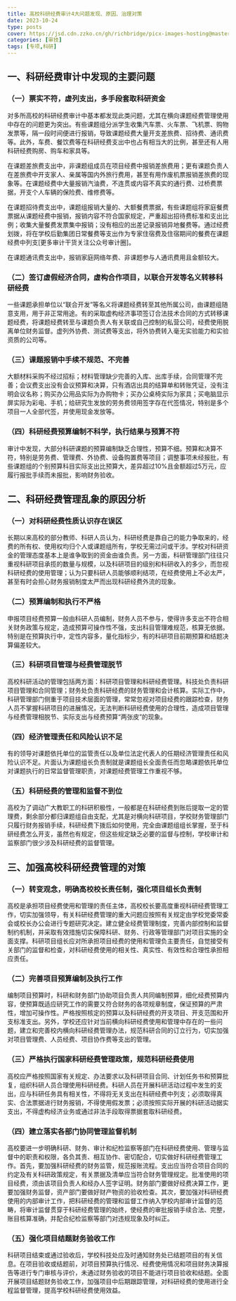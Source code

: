 ```yaml
---
title: 高校科研经费审计4大问题发现、原因、治理对策
date: 2023-10-24
type: posts
cover: https://jsd.cdn.zzko.cn/gh/richbridge/picx-images-hosting@master/thumbnail/CPA-审计.jpg
categories: [审技]
tags: [专项,科研]
---
```


## 一、科研经费审计中发现的主要问题

### （一）票实不符，虚列支出，多手段套取科研资金

对多所高校的科研经费审计中基本都发现此类问题，尤其在横向课题经费管理使用中存在的问题更为突出。有些课题组分派学生收集汽车票、火车票、飞机票、购物发票等，隔一段时间便进行报销，导致课题经费大量开支差旅费、招待费、通讯费等。此外，车费、餐饮费等在科研经费支出中也占有相当大的比例，甚至还有人用科研经费购房、购车和家具等。

在课题差旅费支出中，非课题组成员在项目经费中报销差旅费用；更有课题负责人在差旅费中开支家人、亲属等国内外旅行费用，甚至有用作废机票报销差旅费的现象等。在课题经费中大量报销汽油费，不连贯或内容不真实的通行费、过桥费票据，开支个人车辆的保险费、维修费等。

在课题招待费支出中，课题组报销大量的、大额餐费票据，有些课题组将家庭餐费票据从课题经费中报销，报销内容不符合国家规定，严重超出招待费标准和支出比例；收集大量餐费发票集中报销；没有相应的出差记录报销异地餐费等。通过经费划拨，将在学校后勤集团日常餐费等支出作为专家住宿费及住宿期间的餐费在课题经费中列支[更多审计干货关注公众号审计圈]。

在课题通讯费支出中，报销家庭网络年费、非课题参与人通讯费用且金额较大。

### （二）签订虚假经济合同，虚构合作项目，以联合开发等名义转移科研经费

一些课题承担单位以“联合开发”等名义将课题经费转至其他所属公司，由课题组随意支用，用于非正常用途。有的采取虚构经济事项签订合法技术合同的方式转移课题经费，将课题经费转至与课题负责人有关联或自己控制的私营公司，经费使用脱离单位财务监督。虚列外协费、测试费等支出，将外协费转入毫无实验能力和实验资质的公司等。

### （三）课题报销中手续不规范、不完善

大额材料采购不经过招标；材料管理缺少完善的入库、出库手续，合同管理不完善；会议费支出没有会议预算和决算，只有酒店出具的结算单和转账凭证，没有注明会议名称；购买办公用品实际为办购物卡；买办公桌椅实际为家具；买电脑显示屏实际为彩电、手机；给研究生发放的劳务费领用签字存在代签情况，特别是多个项目一人全部代签，并使用现金发放等。

### （四）科研经费预算编制不科学，执行结果与预算不符

审计中发现，大部分科研课题的预算编制缺乏合理性，预算不细。预算和决算不符，特别是劳务费、管理费、外协费、设备购置费等项目；调整事项未经报批，有些课题组的个别预算科目实际支出比预算大，差异超过10%且金额超过5万元，应履行报批手续而未报批，影响财务验收。

## 二、科研经费管理乱象的原因分析

### （一）对科研经费性质认识存在误区

长期以来高校的部分教师、科研人员认为，科研经费是靠自己的能力争取来的，经费的所有权、使用权均归个人或课题组所有，学校无需过问或干涉。学校对科研资金的管理态度基本上是谁争取到的资金由谁负责。另一方面，科研管理部门往往只重视科研项目承揽的数量与规模，以及科研项目的级别和科研收入的多少，而忽视科研经费的使用管理；认为只要科研人员能够顺利结项，在经费使用上不必太严，甚至有时会担心财务报销制度太严而出现科研经费外流的现象。

### （二）预算编制和执行不严格

申报项目经费预算一般由科研人员编制，财务人员不参与，使得许多支出不符合相关财务政策与规定，造成预算可操作性不强，支出科目管理难规范，核算无依据。特别是在预算执行中，定性内容多，量化指标少，有的科研项目前期预算和结题决算偏差较大。

### （三）科研项目管理与经费管理脱节

高校科研活动的管理包括两方面：科研项目管理和科研经费管理。科技处负责科研项目管理和合同管理；财务处负责科研经费的财务管理和会计核算。实际工作中，科研管理部门侧重于项目技术层面的管理，常常忽视对项目经费的跟踪检查，财务人员不掌握科研项目的进展情况，无法判断科研经费使用的合理性，造成项目管理与经费管理相脱节、实际支出与经费预算“两张皮”的现象。

### （四）经济管理责任和风险认识不足

有的领导对课题依托单位的监管责任以及单位法定代表人的任期经济管理责任和风险认识不足。片面认为课题组长负责制就是课题组长全面责任而忽略课题依托单位对课题执行的日常监督管理职责，对课题经费管理工作重视不够。

### （五）科研经费的管理和监督不到位

高校为了调动广大教职工的科研积极性，一般都是在科研经费到账后提取一定的管理费，剩余部分都归课题组自由支配，尤其是对横向科研项目，学校财务管理部门只履行财务报销手续，科研经费下拨后如何使用，完全由课题组组长掌握，至于科研经费怎么开支，虽然也有规定，但这些规定缺乏必要的监督与控制，学校审计和监察部门很少涉及科研经费的监督管理。

## 三、加强高校科研经费管理的对策

### （一）转变观念，明确高校校长责任制，强化项目组长负责制

高校是承担项目经费使用和管理的责任主体，高校校长要高度重视科研经费管理工作，切实加强领导，有关科研经费管理的重大问题应按照有关规定由学校党委常委会或校长办公会进行专题研究决定。建立健全经费管理制度，完善内部控制和监督制约机制，并采取有效措施切实保障科研、财务、行政等管理部门对项目实施的全面支撑。科研项目组长应对所承担项目经费的使用和管理负主要责任，自觉接受有关部门的监督和检查，对科研经费使用的相关性、真实性、有效性和合理性承担相应责任。

### （二）完善项目预算编制及执行工作

编制项目预算时，科研和财务部门协助项目负责人共同编制预算，细化经费预算内容，使预算既适应研究工作的需要又符合财务的各项规章制度，保证预算的严肃性，增加可操作性。严格按照核定的预算以及科研经费的开支项目、开支范围和开支标准支出。另外，学校还应针对当前横向科研经费使用和管理中存在的一些问题，建立和完善校内横向科研经费管理办法，规范科研合同的订立行为，切实加强对项目管理费、人员经费、项目协作费等支出的管理。

### （三）严格执行国家科研经费管理政策，规范科研经费使用

高校应严格按照国家有关规定、办法要求以及科研项目合同、计划任务书和预算批复，组织科研人员合理使用科研经费。科研人员在开展科研活动过程中发生的支出，应与科研任务具有相关性，不得将无关支出在科研经费中列支；必须取得真实、合法票据进行财务报销，不得使用假发票；必须按照实际开展的科研活动据实支出，不得虚构经济业务或通过非法手段取得票据套取科研经费。

### （四）建立落实各部门协同管理监督机制

高校要进一步明确科研、财务、审计和纪检监察等部门在科研经费使用、管理与监督中的职责和权限，各负其责、相互协作、密切配合，切实做好科研经费管理工作。首先，要加强科研经费的财务监管，规范报账流程。支出应当符合项目合同的约定及有关科研政策规定，有关票据及清单应当符合财务管理规定。批准使用的项目经费，须由该项目负责人和经办人签字证明。财务部门要做好经费决算工作，更要加强财务监督，资产部门要做好财产物资的验收检查。其次，要加强对科研经费使用的内部审计工作，把科研经费的管理和监督工作纳入学校内部审计监督的范畴，将审计监督贯穿于科研经费管理的始终，使经费的审批报销手续合法、完整，账目核算准确，并配合纪检监察等部门对违规现象及时纠正。

### （五）强化项目结题财务验收工作

科研项目结束或通过验收后，学校科技处应及时通知财务处已结题项目的有关信息。在项目验收或结题前，对项目预算执行情况、经费使用情况和项目财务决算报告等进行专门审核与评价，未通过财务验收的项目不能进行项目验收和结题。全面开展项目结题财务验收工作，加强项目中后期跟踪管理，对科研经费的使用进行全程监督管理，提高学校科研经费使用效益。
